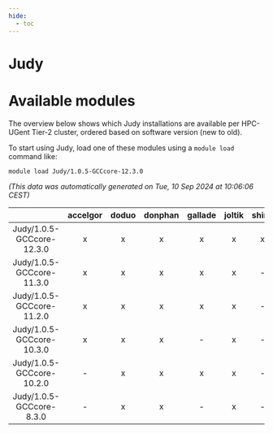 ```yaml
---
hide:
  - toc
---
```


Judy
====

# Available modules


The overview below shows which Judy installations are available per HPC-UGent Tier-2 cluster, ordered based on software version (new to old).

To start using Judy, load one of these modules using a `module load` command like:

```shell
module load Judy/1.0.5-GCCcore-12.3.0
```

*(This data was automatically generated on Tue, 10 Sep 2024 at 10:06:06 CEST)*  

| |accelgor|doduo|donphan|gallade|joltik|shinx|skitty|
| :---: | :---: | :---: | :---: | :---: | :---: | :---: | :---: |
|Judy/1.0.5-GCCcore-12.3.0|x|x|x|x|x|x|x|
|Judy/1.0.5-GCCcore-11.3.0|x|x|x|x|x|-|x|
|Judy/1.0.5-GCCcore-11.2.0|x|x|x|x|x|-|x|
|Judy/1.0.5-GCCcore-10.3.0|x|x|x|-|x|-|x|
|Judy/1.0.5-GCCcore-10.2.0|-|x|x|x|x|-|x|
|Judy/1.0.5-GCCcore-8.3.0|-|x|x|-|x|-|x|
